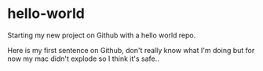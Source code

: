 # hello-world
Starting my new project on Github with a hello world repo.

Here is my first sentence on Github, don't really know what I'm doing but for now my mac didn't explode so I think it's safe..
